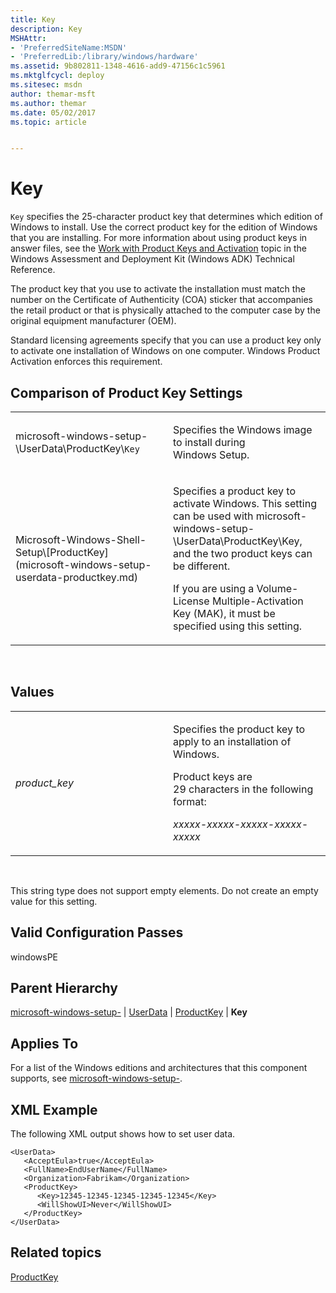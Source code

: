 ```yaml
---
title: Key
description: Key
MSHAttr:
- 'PreferredSiteName:MSDN'
- 'PreferredLib:/library/windows/hardware'
ms.assetid: 9b802811-1348-4616-add9-47156c1c5961
ms.mktglfcycl: deploy
ms.sitesec: msdn
author: themar-msft
ms.author: themar
ms.date: 05/02/2017
ms.topic: article


---
```


# Key


`Key` specifies the 25-character product key that determines which edition of Windows to install. Use the correct product key for the edition of Windows that you are installing. For more information about using product keys in answer files, see the [Work with Product Keys and Activation](http://go.microsoft.com/fwlink/?LinkId=206615) topic in the Windows Assessment and Deployment Kit (Windows ADK) Technical Reference.

The product key that you use to activate the installation must match the number on the Certificate of Authenticity (COA) sticker that accompanies the retail product or that is physically attached to the computer case by the original equipment manufacturer (OEM).

Standard licensing agreements specify that you can use a product key only to activate one installation of Windows on one computer. Windows Product Activation enforces this requirement.

## Comparison of Product Key Settings


<table>
<colgroup>
<col width="50%" />
<col width="50%" />
</colgroup>
<tbody>
<tr class="odd">
<td><p>microsoft-windows-setup-\UserData\ProductKey\<code>Key</code></p></td>
<td><p>Specifies the Windows image to install during Windows Setup.</p></td>
</tr>
<tr class="even">
<td><p>Microsoft-Windows-Shell-Setup\[ProductKey](microsoft-windows-setup-userdata-productkey.md)</p></td>
<td><p>Specifies a product key to activate Windows. This setting can be used with microsoft-windows-setup-\UserData\ProductKey\Key, and the two product keys can be different.</p>
<p>If you are using a Volume-License Multiple-Activation Key (MAK), it must be specified using this setting.</p></td>
</tr>
</tbody>
</table>

 

## Values


<table>
<colgroup>
<col width="50%" />
<col width="50%" />
</colgroup>
<tbody>
<tr class="odd">
<td><p><em>product_key</em></p></td>
<td><p>Specifies the product key to apply to an installation of Windows.</p>
<p>Product keys are 29 characters in the following format:</p>
<p><em>xxxxx-xxxxx-xxxxx-xxxxx-xxxxx</em></p></td>
</tr>
</tbody>
</table>

 

This string type does not support empty elements. Do not create an empty value for this setting.

## Valid Configuration Passes


windowsPE

## Parent Hierarchy


[microsoft-windows-setup-](microsoft-windows-setup.md) | [UserData](microsoft-windows-setup-userdata.md) | [ProductKey](microsoft-windows-setup-userdata-productkey.md) | **Key**

## Applies To


For a list of the Windows editions and architectures that this component supports, see [microsoft-windows-setup-](microsoft-windows-setup.md).

## XML Example


The following XML output shows how to set user data.

```
<UserData>
   <AcceptEula>true</AcceptEula>
   <FullName>EndUserName</FullName>
   <Organization>Fabrikam</Organization>
   <ProductKey>
      <Key>12345-12345-12345-12345-12345</Key>
      <WillShowUI>Never</WillShowUI>
   </ProductKey>
</UserData>
```

## Related topics


[ProductKey](microsoft-windows-setup-userdata-productkey.md)

 

 







